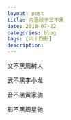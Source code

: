 ```yaml
---
layout: post
title: 内涵段子三不黑
date: 2018-07-22
categories: blog
tags: [六十四卦]
description: 
---
```



文不黑周树人


武不黑李小龙


音不黑黄家驹


影不黑周星驰
